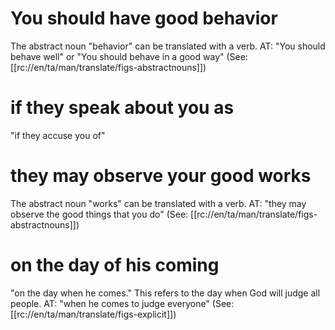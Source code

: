 # You should have good behavior

The abstract noun "behavior" can be translated with a verb. AT: "You should behave well" or "You should behave in a good way" (See: [[rc://en/ta/man/translate/figs-abstractnouns]])

# if they speak about you as

"if they accuse you of"

# they may observe your good works

The abstract noun "works" can be translated with a verb. AT: "they may observe the good things that you do" (See: [[rc://en/ta/man/translate/figs-abstractnouns]])

# on the day of his coming

"on the day when he comes." This refers to the day when God will judge all people. AT: "when he comes to judge everyone" (See: [[rc://en/ta/man/translate/figs-explicit]])

